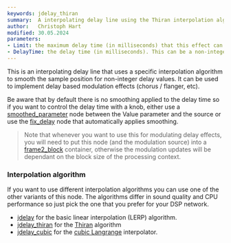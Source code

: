 ```yaml
---
keywords: jdelay_thiran
summary:  A interpolating delay line using the Thiran interpolation algorithm
author:   Christoph Hart
modified: 30.05.2024
parameters: 
- Limit: the maximum delay time (in milliseconds) that this effect can use. This will resize the delay buffers and will impact the memory usage of this node.
- DelayTime: the delay time (in milliseconds). This can be a non-integer value will use the interpolation algorithm specified by the node type for calculating the values between samples.
---
```

  
This is an interpolating delay line that uses a specific interpolation algorithm to smooth the sample position for non-integer delay values. It can be used to implement delay based modulation effects (chorus / flanger, etc).

Be aware that by default there is no smoothing applied to the delay time so if you want to control the delay time with a knob, either use a [smoothed_parameter](/scriptnode/list/control/smoothed_parameter) node between the Value parameter and the source or use the [fix_delay](/scriptnode/list/core/fix_delay) node that automatically applies smoothing.

> Note that whenever you want to use this for modulating delay effects, you will need to put this node (and the modulation source) into a [frame2_block](/scriptnode/list/container/frame2_block) container, otherwise the modulation updates will be dependant on the block size of the processing context.

### Interpolation algorithm

If you want to use different interpolation algorithms you can use one of the other variants of this node. The algorithms differ in sound quality and CPU performance so just pick the one that you prefer for your DSP network.

- [jdelay](/scriptnode/list/jdsp/jdelay) for the basic linear interpolation (LERP) algorithm.
- [jdelay_thiran](/scriptnode/list/jdsp/jdelay_thiran) for the [Thiran](https://docs.juce.com/master/structdsp_1_1DelayLineInterpolationTypes_1_1Thiran.html) algorithm
- [jdelay_cubic](/scriptnode/list/jdsp/jdelay_cubic) for the [cubic Langrange](https://docs.juce.com/master/structdsp_1_1DelayLineInterpolationTypes_1_1Lagrange3rd.html) interpolator.